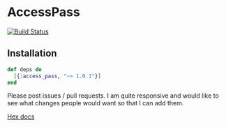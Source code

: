 # AccessPass

[![Build Status](https://travis-ci.com/SeedyROM/accesspass.svg?branch=master)](https://travis-ci.com/SeedyROM/accesspass)

## Installation

```elixir
def deps do
  [{:access_pass, "~> 1.0.1"}]
end
```

Please post issues / pull requests. I am quite responsive and would like to see what changes people would want so that I can add them.


[Hex docs](https://hexdocs.pm/access_pass/introduction.html)

